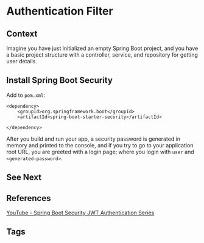 # Authentication Filter

## Context
Imagine you have just initialized an empty Spring Boot project, and you have a basic project structure with a controller, service, and repository for getting user details.   
## Install Spring Boot Security
Add to `pom.xml`:  
```
<dependency>
    <groupId>org.springframework.boot</groupId>
    <artifactId>spring-boot-starter-security</artifactId>

</dependency>
```

After you build and run your app, a security password is generated in memory and printed to the console, and if you try to go to your application root URL, you are greeted with a login page; where you login with `user` and `<generated-password>`.  

## See Next


## References
[YouTube - Spring Boot Security JWT Authentication Series](https://www.youtube.com/watch?v=GjN5IauaflY&list=PL82C6-O4XrHe3sDCodw31GjXbwRdCyyuY)

## Tags
